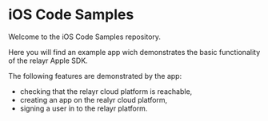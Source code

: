 iOS Code Samples
===============

Welcome to the iOS Code Samples repository.

Here you will find an example app wich demonstrates the basic functionality of the relayr Apple SDK.

The following features are demonstrated by the app:

- checking that the relayr cloud platform is reachable,
- creating an app on the realyr cloud platform,
- signing a user in to the relayr platform.
